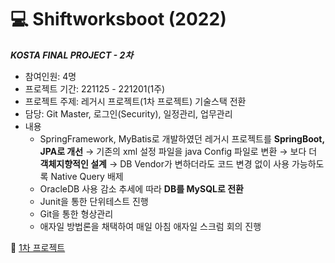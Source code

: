 # 💻 Shiftworksboot (2022)

***KOSTA FINAL PROJECT - 2차*** 


- 참여인원: 4명
- 프로젝트 기간: 221125 - 221201(1주)
- 프로젝트 주제: 레거시 프로젝트(1차 프로젝트) 기술스택 전환
- 담당: Git Master, 로그인(Security), 일정관리, 업무관리
- 내용
    - SpringFramework, MyBatis로 개발하였던 레거시 프로젝트를 **SpringBoot, JPA로 개선**
    → 기존의 xml 설정 파일을 java Config 파일로 변환
    → 보다 더 **객체지향적인 설계**
    → DB Vendor가 변하더라도 코드 변경 없이 사용 가능하도록 Native Query 배제
    - OracleDB 사용 감소 추세에 따라 **DB를 MySQL로 전환**
    - Junit을 통한 단위테스트 진행
    - Git을 통한 형상관리
    - 애자일 방법론을 채택하여 매일 아침 애자일 스크럼 회의 진행
    
    
🔗 [1차 프로젝트](https://github.com/cocobini/shiftworks)
